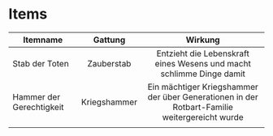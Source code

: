 # Items

| Itemname       |  Gattung   |                               Wirkung                                |
| -------------- | :--------: | :------------------------------------------------------------------: |
| Stab der Toten | Zauberstab | Entzieht die Lebenskraft eines Wesens und macht schlimme Dinge damit |
| Hammer der Gerechtigkeit | Kriegshammer | Ein mächtiger Kriegshammer der über Generationen in der Rotbart-Familie weitergereicht wurde |
|                |            |                                                                      |
